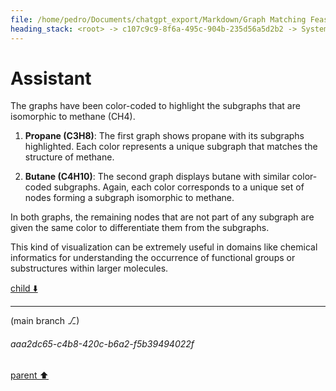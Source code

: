 ```yaml
---
file: /home/pedro/Documents/chatgpt_export/Markdown/Graph Matching Feasibility Explanation.md
heading_stack: <root> -> c107c9c9-8f6a-495c-904b-235d56a5d2b2 -> System -> 201c3e31-2aa4-4889-bf9a-7b2f47a7b304 -> System -> aaa251a3-5cb0-4526-a1ed-39cc659d7cc2 -> User -> 77b07057-503b-4e8f-bac8-e1a6de24738f -> Assistant -> Syntactic Feasibility -> Semantic Feasibility -> aaa2c26f-c4b8-4e51-8df5-fd93d6377e9e -> User -> 5103b6c1-bfb8-4864-8c23-7d1455a6a36d -> Assistant -> d1235c26-f990-48c6-b489-d93d840c3431 -> Assistant -> 4f565871-050f-49dd-955b-dc794660f886 -> Tool -> 217fd290-3683-4577-a0a6-24d240457cfa -> Assistant -> 0232b550-a655-4b35-8e31-c171ada0f0bf -> Assistant -> d05aeb1d-fff5-4a2d-b95c-62aaddffda84 -> Tool -> 0b721f7f-a563-4fc4-bf0d-f93aacf247ad -> Assistant -> aaa26d09-2862-438e-99fc-b8ef51118c85 -> User -> 441f8e72-1a9c-4a00-bfaa-d30af1944b7d -> Assistant -> 50a33b96-9d9e-4443-a492-ea52fddbc682 -> Tool -> 084ffc2f-44fa-41e3-8782-3d9f8082cce3 -> Assistant -> 1c3be440-f440-4784-bc72-3ef0a05652f4 -> Assistant -> 0200c5cc-1090-471b-b728-1612c277c842 -> Tool -> 442684e0-47ab-42e8-89ec-54cc27548406 -> Assistant -> aaa24f21-414c-47f2-9b1d-d21197b1485d -> User -> 22f5e08c-b176-4271-b266-d5c29f0b6404 -> Assistant -> d28737e7-592d-4e2c-b9c1-fea61857bd0a -> Tool -> 0e518b1b-6e4c-48c1-8f85-ba182c28d96c -> Assistant -> aaa2b5ca-405c-4bf1-94d6-68b5a6686a42 -> User -> 328f6c26-c8fd-481d-bebb-80538ccdbd0f -> Assistant -> 6bb04d2a-a6ba-433d-b080-cbc3334d0b4c -> Assistant -> b074937f-4d77-445c-83e5-7d98c9caddd5 -> Tool -> 884cc36d-f158-459c-8676-a2d56276e92d -> Assistant -> aaa24df0-0802-40ac-9fb2-b0e82d576967 -> User -> 9886a933-0ecc-4e03-be0d-f250c3280075 -> Assistant -> 3a97fb13-c6f8-4eef-8b27-da9dbdbbcbd7 -> Assistant -> aaa23084-16c7-45fb-a567-f27410b7d94b -> User -> 4731bd81-d5a9-4a31-be2d-18cb6e180b90 -> Assistant -> 58217142-ea82-4f5e-8fb2-d8ef954c24f0 -> Assistant -> 2df6caf9-6552-405d-805f-b9afbcaac5fe -> Tool -> d9623937-4983-40c6-922a-b566402a53bb -> Assistant -> 8de705db-295f-44eb-bccd-1060c91efcf7 -> Assistant -> d76667aa-a5ba-48b2-b0c6-5aca6558d366 -> Tool -> 262ccf1b-5370-40f7-994c-e2f3badfadff -> Assistant -> ec0c47f4-7cca-4092-bf31-f724414167c2 -> Assistant -> aaa22f40-d472-4edf-81aa-830bf25dfdf9 -> User -> f333da1c-a914-4935-85ae-54ee1582ecc5 -> Assistant -> ce640441-8da3-4727-9c57-4edb375dddce -> Assistant -> aa906653-873b-4daa-8b1b-7e57d20a0596 -> Tool -> 29c581ca-2300-46ab-b135-0656c78d3c80 -> Assistant -> 2fe5862d-a62f-443b-8df9-3e6ea6ec8daf -> Assistant -> 54d00ea7-5659-4f23-af5b-0dbe9fa967ef -> Tool -> 5122e644-6464-4f53-9ec4-64399a839a6e -> Assistant -> 3f3d0292-1f8d-41b5-a5b9-2929a6d3bd20 -> Assistant -> 133b1c9e-e34b-4305-9672-79daf4112e37 -> Tool -> 168cfb0b-28f8-424a-a8c7-92151f48c0f4 -> Assistant -> aaa2afc6-3cab-4291-aee6-23092e62c401 -> User -> 787edc5b-8d77-4ce7-9024-d673fc84db35 -> Assistant -> 894782ec-8941-4e44-a53d-12df31eb854e -> Tool -> 182f8ff4-d307-402c-a2c0-64775b9fa727 -> Assistant -> 3979e0b5-7d45-4d9f-9c27-e87eff775401 -> Assistant -> 75c52ae5-8201-4870-897a-04c8b455dcd5 -> Tool -> d7ae41e5-0aa5-4669-9230-e0b04dac1f50 -> Assistant -> 58e0f3c3-10d9-42cd-a88d-ad3ed63bf066 -> Assistant -> aa06a397-0dc6-4b75-a056-5d9ff5370dd4 -> Assistant -> aac288b7-e40d-4279-9689-30b90ff59090 -> Tool -> c88fd439-3d33-43e0-a61e-e1ebc9f4966e -> Assistant -> 5d1a1aaa-ec43-4e49-8656-68c0ee8fe017 -> Assistant -> 8d1101ce-08f1-44ef-96af-777b8ac4005c -> Tool -> f4f3aeda-7e16-4026-96c3-e067308ac42f -> Assistant -> b37b6f72-af47-47b0-8b89-8dd311bb5902 -> Assistant -> c1b5f77a-031c-4259-894e-283e9e3ed1bc -> Tool -> 688e4f1c-b524-43d7-a57f-d23e085ef183 -> Assistant -> e15a5981-2b70-43e4-b3bc-32560c3fd53c -> Assistant -> 21b9ab6c-3794-481e-8f65-6c9f6b6fac5d -> Tool -> 702aa37e-5726-4eb9-8615-1eff2973253a -> Assistant -> 1095f158-aced-453d-8f42-324abb41e175 -> Assistant -> a165b566-f6fa-44c8-9645-4b7512300834 -> Tool -> 27ae308e-49f3-4469-abf8-9b718c48401e -> Assistant -> f231f990-ec3d-48cd-95c6-1c6f835e68b1 -> Assistant -> f038ac3d-b405-4c23-b197-383c696d29a1 -> Tool -> e6606446-0a4c-4459-8ea0-b9a3d58c8bd4 -> Assistant -> eeb11294-8dfc-438a-913d-1f6c2cfc863b -> Assistant -> 1c00b6a3-ce6a-4cea-8fcf-4ec7b883e4a7 -> Tool -> c6fba05b-113d-4211-b234-4b968ff3ee49 -> Assistant -> 82f2da97-47d9-4d55-9663-67d58b194f9f -> Assistant -> dafe2c15-0860-4bbb-8411-74293726abe8 -> Tool -> 380153ab-d369-43a3-a13b-2bfbbd9c60fd -> Assistant -> a4fa050c-53aa-4482-9cd1-97b9ed866ebf -> Assistant -> aaa23ff4-6e60-42db-adf4-7277231c588b -> User -> 967411db-16b9-44b9-8c71-4d7b46bc2b9f -> Assistant -> 34fbefc1-ca48-422d-b785-f672c9e9769a -> Tool -> 726fa1ef-6b53-44a1-a01d-1f4c1683a6ae -> Assistant -> 99c7efee-5acc-47e9-aa80-f272b273b5f1 -> Assistant -> c9c30ff7-9547-448c-af0f-6bf572b99a64 -> Tool -> ae180344-abc3-42f3-8106-bb5cfb11d01f -> Assistant -> 0784b03f-19c4-4074-b982-91ef52dae877 -> Assistant -> 62459cc1-1897-4bea-900b-0daf63697c06 -> Tool -> 6c5b069e-b8a5-4e43-be15-51b57c7d4fe1 -> Assistant -> fbcb6897-c661-4a27-9dc2-860df084e451 -> Assistant -> 23d960e2-498f-41e7-8c83-9777a6d35e6a -> Tool -> e62a3e2e-50ad-4ebb-85a2-6016dcda5e9f -> Assistant -> 25c841fa-6563-431e-aeae-91febe269f2c -> Assistant -> 7a7f15cd-ebcc-4be9-9b5b-0b2c89f99c01 -> Tool -> cc158c9c-e240-45d0-b3d9-a462c9b08456 -> Assistant -> aaa22904-04dd-4618-976b-ad06c7f5577e -> User -> 8a014631-ad38-4092-88d2-bc1fdb9609ee -> Assistant -> aaa299f8-d5f0-4835-bb5f-a23a38bcd2ba -> User -> 130adb54-41f7-47c5-9e32-c0af58029875 -> Assistant -> VF2 Algorithm -> Ullmann's Algorithm -> Graph Invariants -> Special Graph Classes -> Heuristics and Approximation -> Parallelism -> Database Filtering -> aaa2d778-f422-49be-be48-b91ed4215527 -> User -> 91386612-c7cb-4cc2-be43-903c1703b0c1 -> Assistant -> 6f9b9c31-e1c7-4e6f-b162-f89f93f2f944 -> Assistant -> daa6475c-fdaa-4896-8628-c0239853538d -> Tool -> b682160d-ea8f-4910-ba17-aa5ddbc2f89d -> Assistant -> ffc94997-5ba2-4def-bc70-0e411112d87e -> Tool -> 7dc96eb9-1e29-4507-85b0-076951ec1723 -> Assistant -> aaa2c237-3b50-4c87-944c-03c40736a0d7 -> User -> 5e5a0af3-e5b4-4d2e-bcb9-c2509e2ddf21 -> Assistant -> d492b44f-bce0-4a29-b829-e89fb2642b37 -> Tool -> 3653e511-b596-4282-a41d-421c7477f484 -> Assistant -> aaa24734-cf99-42cc-baed-a0b8d3cc14d5 -> User -> 0801c836-3844-4441-a0e2-d28844ddd4c8 -> Assistant -> aca77d24-0277-47b9-9169-b1af90fdc54f -> Tool -> b90aebfd-16a2-45a2-bc27-41df2be06120 -> Assistant
---
```

# Assistant

The graphs have been color-coded to highlight the subgraphs that are isomorphic to methane (CH4).

1. **Propane (C3H8)**: The first graph shows propane with its subgraphs highlighted. Each color represents a unique subgraph that matches the structure of methane.

2. **Butane (C4H10)**: The second graph displays butane with similar color-coded subgraphs. Again, each color corresponds to a unique set of nodes forming a subgraph isomorphic to methane.

In both graphs, the remaining nodes that are not part of any subgraph are given the same color to differentiate them from the subgraphs.

This kind of visualization can be extremely useful in domains like chemical informatics for understanding the occurrence of functional groups or substructures within larger molecules.

[child ⬇️](#aaa2dc65-c4b8-420c-b6a2-f5b39494022f)

---

(main branch ⎇)
###### aaa2dc65-c4b8-420c-b6a2-f5b39494022f
[parent ⬆️](#b90aebfd-16a2-45a2-bc27-41df2be06120)
